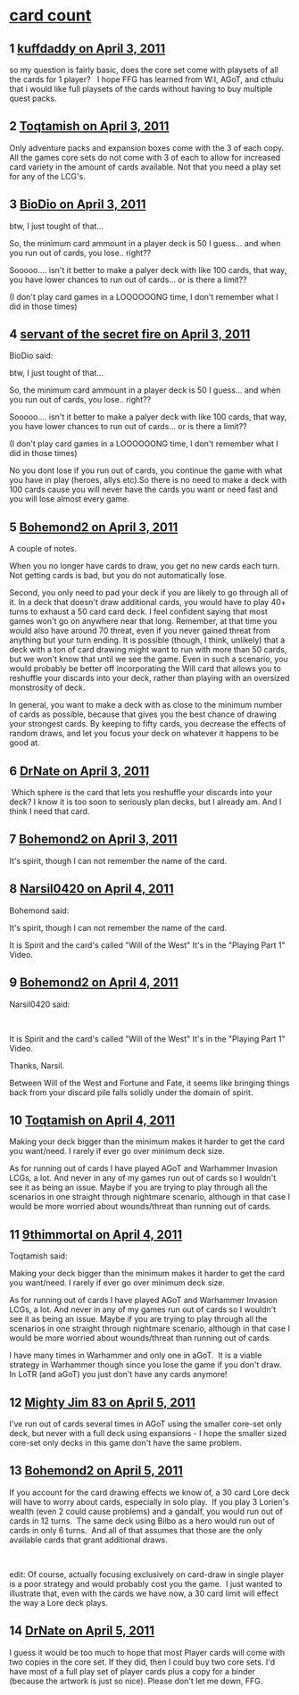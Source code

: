 # [card count](https://community.fantasyflightgames.com/topic/44735-card-count/)

## 1 [kuffdaddy on April 3, 2011](https://community.fantasyflightgames.com/topic/44735-card-count/?do=findComment&comment=448332)

so my question is fairly basic, does the core set come with playsets of all the cards for 1 player?   I hope FFG has learned from W:I, AGoT, and cthulu that i would like full playsets of the cards without having to buy multiple quest packs. 

## 2 [Toqtamish on April 3, 2011](https://community.fantasyflightgames.com/topic/44735-card-count/?do=findComment&comment=448345)

Only adventure packs and expansion boxes come with the 3 of each copy. All the games core sets do not come with 3 of each to allow for increased card variety in the amount of cards available. Not that you need a play set for any of the LCG's.

## 3 [BioDio on April 3, 2011](https://community.fantasyflightgames.com/topic/44735-card-count/?do=findComment&comment=448368)

btw, I just tought of that...

So, the minimum card ammount in a player deck is 50 I guess... and when you run out of cards, you lose.. right??

Sooooo.... isn't it better to make a palyer deck with like 100 cards, that way, you have lower chances to run out of cards... or is there a limit??

(I don't play card games in a LOOOOOONG time, I don't remember what I did in those times)

## 4 [servant of the secret fire on April 3, 2011](https://community.fantasyflightgames.com/topic/44735-card-count/?do=findComment&comment=448397)

BioDio said:

btw, I just tought of that...

So, the minimum card ammount in a player deck is 50 I guess... and when you run out of cards, you lose.. right??

Sooooo.... isn't it better to make a palyer deck with like 100 cards, that way, you have lower chances to run out of cards... or is there a limit??

(I don't play card games in a LOOOOOONG time, I don't remember what I did in those times)



No you dont lose if you run out of cards, you continue the game with what you have in play (heroes, allys etc).So there is no need to make a deck with 100 cards cause you will never have the cards you want or need fast and you will lose almost every game.

## 5 [Bohemond2 on April 3, 2011](https://community.fantasyflightgames.com/topic/44735-card-count/?do=findComment&comment=448403)

A couple of notes.


When you no longer have cards to draw, you get no new cards each turn. Not getting cards is bad, but you do not automatically lose.


Second, you only need to pad your deck if you are likely to go through all of it. In a deck that doesn't draw additional cards, you would have to play 40+ turns to exhaust a 50 card card deck. I feel confident saying that most games won't go on anywhere near that long. Remember, at that time you would also have around 70 threat, even if you never gained threat from anything but your turn ending. It is possible (though, I think, unlikely) that a deck with a ton of card drawing might want to run with more than 50 cards, but we won't know that until we see the game. Even in such a scenario, you would probably be better off incorporating the Will card that allows you to reshuffle your discards into your deck, rather than playing with an oversized monstrosity of deck.


In general, you want to make a deck with as close to the minimum number of cards as possible, because that gives you the best chance of drawing your strongest cards. By keeping to fifty cards, you decrease the effects of random draws, and let you focus your deck on whatever it happens to be good at.
 

## 6 [DrNate on April 3, 2011](https://community.fantasyflightgames.com/topic/44735-card-count/?do=findComment&comment=448414)

 Which sphere is the card that lets you reshuffle your discards into your deck? I know it is too soon to seriously plan decks, but I already am. And I think I need that card. 

## 7 [Bohemond2 on April 3, 2011](https://community.fantasyflightgames.com/topic/44735-card-count/?do=findComment&comment=448456)

It's spirit, though I can not remember the name of the card.

## 8 [Narsil0420 on April 4, 2011](https://community.fantasyflightgames.com/topic/44735-card-count/?do=findComment&comment=448546)

Bohemond said:

It's spirit, though I can not remember the name of the card.



It is Spirit and the card's called "Will of the West" It's in the "Playing Part 1" Video.

## 9 [Bohemond2 on April 4, 2011](https://community.fantasyflightgames.com/topic/44735-card-count/?do=findComment&comment=448618)

Narsil0420 said:

 

It is Spirit and the card's called "Will of the West" It's in the "Playing Part 1" Video.



Thanks, Narsil.

Between Will of the West and Fortune and Fate, it seems like bringing things back from your discard pile falls solidly under the domain of spirit.

## 10 [Toqtamish on April 4, 2011](https://community.fantasyflightgames.com/topic/44735-card-count/?do=findComment&comment=448760)

Making your deck bigger than the minimum makes it harder to get the card you want/need. I rarely if ever go over minimum deck size.

As for running out of cards I have played AGoT and Warhammer Invasion LCGs, a lot. And never in any of my games run out of cards so I wouldn't see it as being an issue. Maybe if you are trying to play through all the scenarios in one straight through nightmare scenario, although in that case I would be more worried about wounds/threat than running out of cards.

## 11 [9thimmortal on April 4, 2011](https://community.fantasyflightgames.com/topic/44735-card-count/?do=findComment&comment=448785)

Toqtamish said:

Making your deck bigger than the minimum makes it harder to get the card you want/need. I rarely if ever go over minimum deck size.

As for running out of cards I have played AGoT and Warhammer Invasion LCGs, a lot. And never in any of my games run out of cards so I wouldn't see it as being an issue. Maybe if you are trying to play through all the scenarios in one straight through nightmare scenario, although in that case I would be more worried about wounds/threat than running out of cards.



I have many times in Warhammer and only one in aGoT.  It is a viable strategy in Warhammer though since you lose the game if you don't draw.  In LoTR (and aGoT) you just don't have any cards anymore!

## 12 [Mighty Jim 83 on April 5, 2011](https://community.fantasyflightgames.com/topic/44735-card-count/?do=findComment&comment=449191)

I've run out of cards several times in AGoT using the smaller core-set only deck, but never with a full deck using expansions - I hope the smaller sized core-set only decks in this game don't have the same problem.

## 13 [Bohemond2 on April 5, 2011](https://community.fantasyflightgames.com/topic/44735-card-count/?do=findComment&comment=449240)

If you account for the card drawing effects we know of, a 30 card Lore deck will have to worry about cards, especially in solo play.  If you play 3 Lorien's wealth (even 2 could cause problems) and a gandalf, you would run out of cards in 12 turns.  The same deck using Bilbo as a hero would run out of cards in only 6 turns.  And all of that assumes that those are the only available cards that grant additional draws. 

 

edit: Of course, actually focusing exclusively on card-draw in single player is a poor strategy and would probably cost you the game.  I just wanted to illustrate that, even with the cards we have now, a 30 card limit will effect the way a Lore deck plays.

## 14 [DrNate on April 5, 2011](https://community.fantasyflightgames.com/topic/44735-card-count/?do=findComment&comment=449525)

I guess it would be too much to hope that most Player cards will come with two copies in the core set. If they did, then I could buy two core sets. I'd have most of a full play set of player cards plus a copy for a binder (because the artwork is just so nice). Please don't let me down, FFG.

